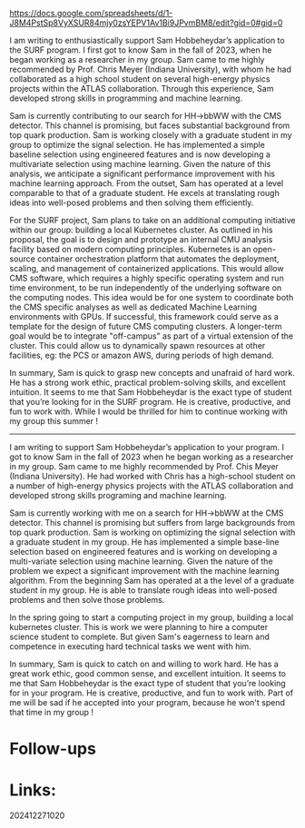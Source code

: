 https://docs.google.com/spreadsheets/d/1-J8M4PstSp8VyXSUR84mjy0zsYEPV1Av1Bi9JPvmBM8/edit?gid=0#gid=0

I am writing to enthusiastically support Sam Hobbeheydar’s application to the SURF program. I first got to know Sam in the fall of 2023, when he began working as a researcher in my group. Sam came to me highly recommended by Prof. Chris Meyer (Indiana University), with whom he had collaborated as a high school student on several high-energy physics projects within the ATLAS collaboration. Through this experience, Sam developed strong skills in programming and machine learning.

Sam is currently contributing to our search for HH→bbWW with the CMS detector. This channel is promising, but faces substantial background from top quark production. Sam is working closely with a graduate student in my group to optimize the signal selection. He has implemented a simple baseline selection using engineered features and is now developing a multivariate selection using machine learning. Given the nature of this analysis, we anticipate a significant performance improvement with his machine learning approach. From the outset, Sam has operated at a level comparable to that of a graduate student. He excels at translating rough ideas into well-posed problems and then solving them efficiently.

For the SURF project, Sam plans to take on an additional computing initiative within our group: building a local Kubernetes cluster. As outlined in his proposal, the goal is to design and prototype an internal CMU analysis facility based on modern computing principles.  Kubernetes is an open-source container orchestration platform that automates the deployment, scaling, and management of containerized applications. This would allow CMS software, which requires a highly specific operating system and run time environment, to be run independently of the underlying software   on the computing nodes. This idea would be for one system to coordinate both the CMS specific analyses as well as dedicated Machine Learning environments with GPUs. If successful, this framework could serve as a template for the design of future CMS computing clusters. A longer-term goal would be to integrate "off-campus" as part of a virtual extension of the cluster. This could allow us to dynamically spawn resources at other facilities, eg: the PCS or amazon AWS, during periods of high demand.

In summary, Sam is quick to grasp new concepts and unafraid of hard work. He has a strong work ethic, practical problem-solving skills, and excellent intuition.  It seems to me that Sam Hobbeheydar is the exact type of student that you’re looking for in the SURF program. He is creative, productive, and fun to work with.  While I would be thrilled for him to continue working with my group this summer !



---

I am writing to support Sam Hobbeheydar’s application to your program. I got to know Sam in the fall of 2023 when he began working as a researcher in my group. Sam came to me highly recommended by Prof. Chis Meyer (Indiana University).  He had worked with Chris has a high-school student on a number of high-energy physics projects with the ATLAS collaboration and developed strong skills programing and machine learning.

Sam is currently working with me on a search for HH->bbWW at the CMS detector. This channel is promising but suffers from large backgrounds from top quark production.  Sam is working on optimizing the signal selection with a graduate student in my group. He has implemented a simple base-line selection based on engineered features and is working on developing a multi-variate selection using machine learning. Given the nature of the problem we expect a significant improvement with the machine learning algorithm. From the beginning Sam has operated at a the level of a graduate student in my group. He is able to translate rough ideas into well-posed problems and then solve those problems. 

In the spring going to start a computing project in my group, building a local kubernetes cluster. This is work we were planning to hire a computer science student to complete. But given Sam's eagerness to learn and competence in executing hard technical tasks we went with him.

In summary, Sam is quick to catch on and willing to work hard. He has a great work ethic, good common sense, and excellent intuition. It seems to me that Sam Hobbeheydar is the exact type of student that you’re looking for in your program. He is creative, productive, and fun to work with. Part of me will be sad if he accepted into your program, because he won't spend that time in my group !

# Follow-ups


# Links: 



202412271020
